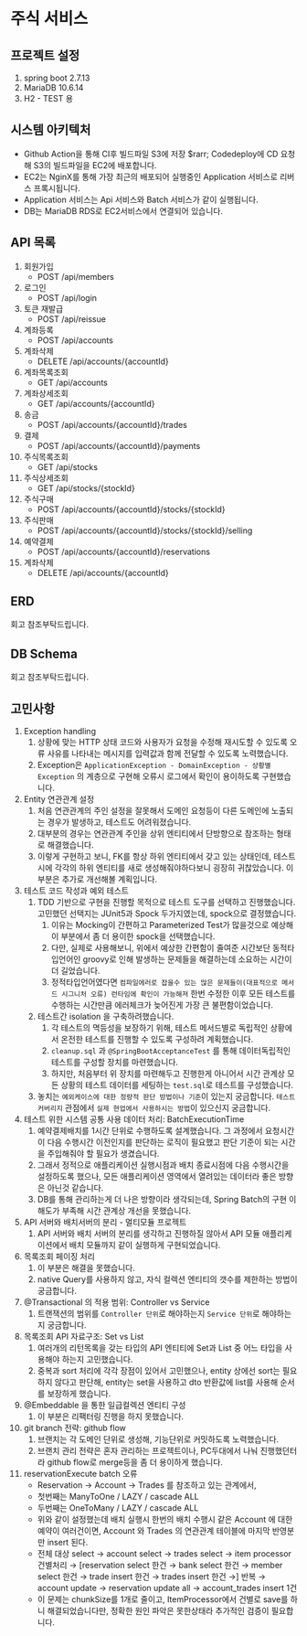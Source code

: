 # 주식 서비스

## 프로젝트 설정
1. spring boot 2.7.13
2. MariaDB 10.6.14
3. H2 - TEST 용

## 시스템 아키텍처
- Github Action을 통해 CI후 빌드파일 S3에 저장 $rarr; Codedeploy에 CD 요청해 S3의 빌드파일을 EC2에 배포합니다.
- EC2는 NginX를 통해 가장 최근의 배포되어 실행중인 Application 서비스로 리버스 프록시됩니다.
- Application 서비스는 Api 서비스와 Batch 서비스가 같이 실행됩니다.
- DB는 MariaDB RDS로 EC2서비스에서 연결되어 있습니다.

## API 목록
1. 회원가입
   - POST /api/members
2. 로그인
   - POST /api/login
3. 토큰 재발급
   - POST /api/reissue
4. 계좌등록
   - POST /api/accounts
5. 계좌삭제
   - DELETE /api/accounts/{accountId}
6. 계좌목록조회
   - GET /api/accounts
7. 계좌상세조회
   - GET /api/accounts/{accountId}
8. 송금 
   - POST /api/accounts/{accountId}/trades
9. 결제
   - POST /api/accounts/{accountId}/payments
10. 주식목록조회
    - GET /api/stocks
11. 주식상세조회
    - GET /api/stocks/{stockId}
12. 주식구매
    - POST /api/accounts/{accountId}/stocks/{stockId}
13. 주식판매
    - POST /api/accounts/{accountId}/stocks/{stockId}/selling
14. 예약결제
    - POST /api/accounts/{accountId}/reservations
15. 계좌삭제
    - DELETE /api/accounts/{accountId}

## ERD
회고 참조부탁드립니다.

## DB Schema
회고 참조부탁드립니다.

## 고민사항
1. Exception handling
   1. 상황에 맞는 HTTP 상태 코드와 사용자가 요청을 수정해 재시도할 수 있도록 오류 사유를 나타내는 메시지를 입력값과 함께 전달할 수 있도록 노력했습니다.
   2. Exception은 `ApplicationException - DomainException - 상황별Exception` 의 계층으로 구현해 오류시 로그에서 확인이 용이하도록 구현했습니다.
2. Entity 연관관계 설정
   1. 처음 연관관계의 주인 설정을 잘못해서 도메인 요청등이 다른 도메인에 노출되는 경우가 발생하고, 테스트도 어려워졌습니다.
   2. 대부분의 경우는 연관관계 주인을 상위 엔티티에서 단방향으로 참조하는 형태로 해결했습니다.
   3. 이렇게 구현하고 보니, FK를 항상 하위 엔티티에서 갖고 있는 상태인데, 테스트시에 각각의 하위 엔티티를 새로 생성해줘야하다보니 굉장히 귀찮았습니다. 이 부분은 추가로 개선해볼 계획입니다.
3. 테스트 코드 작성과 예외 테스트
   1. TDD 기반으로 구현을 진행할 목적으로 테스트 도구를 선택하고 진행했습니다. 고민했던 선택지는 JUnit5과 Spock 두가지였는데, spock으로 결정했습니다.
      1. 이유는 Mocking이 간편하고 Parameterized Test가 많을것으로 예상해 이 부분에서 좀 더 용이한 spock을 선택했습니다.
      2. 다만, 실제로 사용해보니, 위에서 예상한 간편함이 줄여준 시간보단 동적타입언어인 groovy로 인해 발생하는 문제들을 해결하는데 소요하는 시간이 더 길었습니다.
      3. 정적타입언어였다면 `컴파일에러로 잡을수 있는 많은 문제들이(대표적으로 메서드 시그니처 오류) 런타임에 확인이 가능해져` 한번 수정한 이후 모든 테스트를 수행하는 시간만큼 에러체크가 늦어진게 가장 큰 불편함이었습니다.
   2. 테스트간 isolation 을 구축하려했습니다.
      1. 각 테스트의 멱등성을 보장하기 위해, 테스트 메서드별로 독립적인 상황에서 온전한 테스트를 진행할 수 있도록 구성하려 계획했습니다.
      2. `cleanup.sql` 과 `@SpringBootAcceptanceTest` 를 통해 데이터독립적인 테스트를 구성할 장치를 마련했습니다.
      3. 하지만, 처음부터 위 장치를 마련해두고 진행한게 아니어서 시간 관계상 모든 상황의 테스트 데이터를 세팅하는 `test.sql`로 테스트를 구성했습니다. 
   3. 놓치는 `예외케이스에 대한 정량적 판단 방법이나 기준`이 있는지 궁금합니다. `테스트 커버리지` 관점에서 `실제 현업에서 사용하시는 방법`이 있으신지 궁금합니다.
4. 테스트 위한 시스템 공통 사용 데이터 처리: BatchExecutionTime
   1. 예약결제배치를 1시간 단위로 수행하도록 설계했습니다. 그 과정에서 요청시간이 다음 수행시간 이전인지를 판단하는 로직이 필요했고 판단 기준이 되는 시간을 주입해줘야 할 필요가 생겼습니다.
   2. 그래서 정적으로 애플리케이션 실행시점과 배치 종료시점에 다음 수행시간을 설정하도록 했으나, 모든 애플리케이션 영역에서 열려있는 데이터라 좋은 방향은 아닌것 같습니다.
   3. DB를 통해 관리하는게 더 나은 방향이라 생각되는데, Spring Batch의 구현 이해도가 부족해 시간 관계상 개선을 못했습니다.
5. API 서버와 배치서버의 분리 - 멀티모듈 프로젝트
   1. API 서버와 배치 서버의 분리를 생각하고 진행하질 않아서 API 모듈 애플리케이션에서 배치 모듈까지 같이 실행하게 구현되었습니다.
6. 목록조회 페이징 처리
   1. 이 부분은 해결을 못했습니다.
   2. native Query를 사용하지 않고, 자식 컬렉션 엔티티의 갯수를 제한하는 방법이 궁금합니다.
7. @Transactional 의 적용 범위: Controller vs Service
   1. 트랜잭션의 범위를 `Controller 단위`로 해야하는지 `Service 단위`로 해야하는지 궁금합니다.
8. 목록조회 API 자료구조: Set vs List
   1. 여러개의 리턴목록을 갖는 타입의 API 엔티티에 Set과 List 중 어느 타입을 사용해야 하는지 고민했습니다.
   2. 중복과 sort 처리에 각각 장점이 있어서 고민했으나, entity 상에선 sort는 필요하지 않다고 판단해, entity는 set을 사용하고 dto 반환값에 list를 사용해 순서를 보장하게 했습니다.
9. @Embeddable 을 통한 일급컬렉션 엔티티 구성
   1. 이 부분은 리팩터링 진행을 하지 못했습니다.
10. git branch 전략: github flow
    1. 브랜치는 각 도메인 단위로 생성해, 기능단위로 커밋하도록 노력했습니다.
    2. 브랜치 관리 전략은 혼자 관리하는 프로젝트이나, PC두대에서 나눠 진행했던터라 github flow로 merge등을 좀 더 용이하게 했습니다.
11. reservationExecute batch 오류
    - Reservation &rarr; Account &rarr; Trades 를 참조하고 있는 관계에서,
    - 첫번째는 ManyToOne / LAZY / cascade ALL
    - 두번째는 OneToMany / LAZY / cascade ALL
    - 위와 같이 설정했는데 배치 실행시 한번의 배치 수행시 같은 Account 에 대한 예약이 여러건이면, Account 와 Trades 의 연관관계 테이블에 마지막 반영분만 insert 된다.
    - 전체 대상 select &rarr; account select &rarr; trades select &rarr; item processor 건별처리 &rarr; [reservation select 한건 &rarr; bank select 한건 &rarr; member select 한건 &rarr; trade insert 한건 &rarr; trades insert 한건 &rarr;] 반복 &rarr; account update &rarr; reservation update all &rarr; account_trades insert 1건
    - 이 문제는 chunkSize를 1개로 줄이고, ItemProcessor에서 건별로 save를 하니 해결되었습니다만, 정확한 원인 파악은 못한상태라 추가적인 검증이 필요합니다.